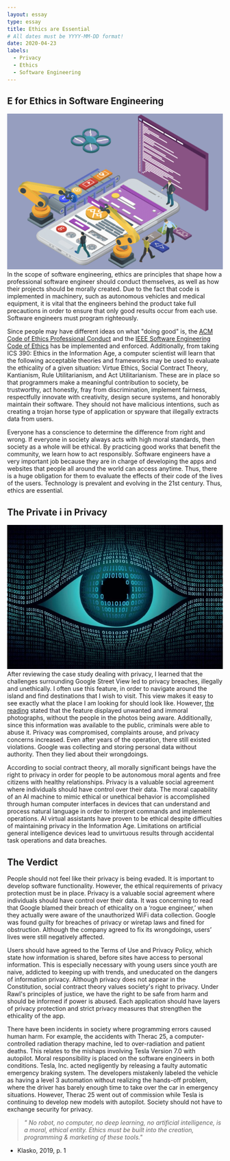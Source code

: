 ```yaml
---
layout: essay
type: essay
title: Ethics are Essential
# All dates must be YYYY-MM-DD format!
date: 2020-04-23
labels:
  - Privacy
  - Ethics
  - Software Engineering
---
```

## E for Ethics in Software Engineering
<img class="ui medium right floated rounded image" src="../images/se.png"> In the scope of software engineering, ethics are principles that shape how a professional software engineer should conduct themselves, as well as how their projects should be morally created. Due to the fact that code is implemented in machinery, such as autonomous vehicles and medical equipment, it is vital that the engineers behind the product take full precautions in order to ensure that only good results occur from each use. Software engineers must program righteously.

Since people may have different ideas on what "doing good" is, the <a href="https://www.acm.org/code-of-ethics">ACM Code of Ethics Professional Conduct</a> and the <a href="https://www.computer.org/education/code-of-ethics">IEEE Software Engineering Code of Ethics</a> has be implemented and enforced. Additionally, from taking ICS 390: Ethics in the Information Age, a computer scientist will learn that the following acceptable theories and frameworks may be used to evaluate the ethicality of a given situation: Virtue Ethics, Social Contract Theory, Kantianism, Rule Utilitarianism, and Act Utilitarianism. These are in place so that programmers make a meaningful contribution to society, be trustworthy, act honestly, fray from discrimination, implement fairness, respectfully innovate with creativity, design secure systems, and honorably maintain their software. They should not have malicious intentions, such as creating a trojan horse type of application or spyware that illegally extracts data from users. 

Everyone has a conscience to determine the difference from right and wrong. If everyone in society always acts with high moral standards, then society as a whole will be ethical. By practicing good works that benefit the community, we learn how to act responsibly. Software engineers have a very important job because they are in charge of developing the apps and websites that people all around the world can access anytime. Thus, there is a huge obligation for them to evaluate the effects of their code of the lives of the users. Technology is prevalent and evolving in the 21st century. Thus, ethics are essential.

## The Private i in Privacy
<img class="ui small left floated circular image" src="../images/pi.jpeg"> After reviewing the case study dealing with privacy, I learned that the challenges surrounding Google Street View led to privacy breaches, illegally and unethically. I often use this feature, in order to navigate around the island and find destinations that I wish to visit. This view makes it easy to see exactly what the place I am looking for should look like. However, [the reading](http://courses.ics.hawaii.edu/ics314s20/morea/ethics/experience-se-ethics-case-study-privacy.html) stated that the feature displayed unwanted and immoral photographs, without the people in the photos being aware. Additionally, since this information was available to the public, criminals were able to abuse it. Privacy was compromised, complaints arouse, and privacy concerns increased. Even after years of the operation, there still existed violations. Google was collecting and storing personal data without authority. Then they lied about their wrongdoings. 

According to social contract theory, all morally significant beings have the right to privacy in order for people to be autonomous moral agents and free citizens with healthy relationships. Privacy is a valuable social agreement where individuals should have control over their data. The moral capability of an AI machine to mimic ethical or unethical behavior is accomplished through human computer interfaces in devices that can understand and process natural language in order to interpret commands and implement operations. AI virtual assistants have proven to be ethical despite difficulties of maintaining privacy in the Information Age. Limitations on artificial general intelligence devices lead to unvirtuous results through accidental task operations and data breaches. 


## The Verdict

People should not feel like their privacy is being evaded. It is important to develop software functionality. However, the ethical requirements of privacy protection must be in place. Privacy is a valuable social agreement where individuals should have control over their data. It was concerning to read that Google blamed their breach of ethicality on a ‘rogue engineer,’ when they actually were aware of the unauthorized WiFi data collection. Google was found guilty for breaches of privacy or wiretap laws and fined for obstruction. Although the company agreed to fix its wrongdoings, users’ lives were still negatively affected. 

Users should have agreed to the Terms of Use and Privacy Policy, which state how information is shared, before sites have access to personal information. This is especially necessary with young users since youth are naive, addicted to keeping up with trends, and uneducated on the dangers of information privacy. Although privacy does not appear in the Constitution, social contract theory values society's right to privacy. Under Rawl's principles of justice, we have the right to be safe from harm and should be informed if power is abused. Each application should have layers of privacy protection and strict privacy measures that strengthen the ethicality of the app.

There have been incidents in society where programming errors caused human harm. For example, the accidents with Therac 25, a computer-controlled radiation therapy machine, led to over-radiation and patient deaths. This relates to the mishaps involving Tesla Version 7.0 with autopilot. Moral responsibility is placed on the software engineers in both conditions. Tesla, Inc. acted negligently by releasing a faulty automatic emergency braking system. The developers mistakenly labeled the vehicle as having a level 3 automation without realizing the hands-off problem, where the driver has barely enough time to take over the car in emergency situations. However, Therac 25 went out of commission while Tesla is continuing to develop new models with autopilot. Society should not have to exchange security for privacy.

>*" No robot, no computer, no deep learning, no artificial intelligence, is a moral, ethical entity. Ethics must be built into the creation, programming & marketing of these tools."*
- Klasko, 2019, p. 1

